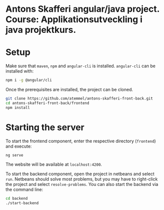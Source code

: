 # Antons Skafferi angular/java project. Course: Applikationsutveckling i java projektkurs.

# Setup

Make sure that `maven`, `npm` and `angular-cli` is installed.
`angular-cli` can be installed with:
```sh
npm i -g @angular/cli
```

Once the prerequisites are installed, the project can be cloned.
```sh
git clone https://github.com/atemmel/antons-skafferi-front-back.git
cd antons-skafferi-front-back/frontend
npm install
```

# Starting the server

To start the frontend component, enter the respective directory (`frontend`) and execute:
```sh
ng serve
```
The website will be available at `localhost:4200`.

To start the backend component, open the project in netbeans and select `run`. 
Netbeans should solve most problems, but you may have to right-click the project and select `resolve-problems`.
You can also start the backend via the command line:
```sh
cd backend
./start-backend
```
